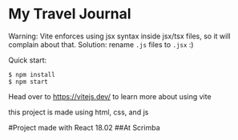 # My Travel Journal

Warning: Vite enforces using jsx syntax inside jsx/tsx files, so it will complain about that. Solution: rename `.js` files to `.jsx` :)

Quick start:

```
$ npm install
$ npm start
````

Head over to https://vitejs.dev/ to learn more about using vite

this project is made using html, css, and js

#Project made with React 18.02 
##At Scrimba
